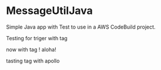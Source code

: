 # MessageUtilJava

Simple Java app with Test to use in a AWS CodeBuild project.

Testing for triger with tag 

now with tag ! aloha!

tasting tag with apollo